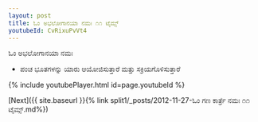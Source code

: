 ```yaml
---
layout: post
title: ಓಂ ಅಭಲೋಗಾನಯಾ ನಮಃ ೧೧ ಟೈಮ್ಸ್
youtubeId: CvRixuPvVt4
---
```

 
 
 ಓಂ ಅಭಲೋಗಾನಯಾ ನಮಃ  
 
 -  ಪಂಚ ಭೂತಗಳನ್ನು ಯಾರು ಆಯೋಜಿಸುತ್ತಾರೆ ಮತ್ತು ಸಕ್ರಿಯಗೊಳಿಸುತ್ತಾರೆ 
 
  
 
  
 
 
 
 
 
 


{% include youtubePlayer.html id=page.youtubeId %}
 
[Next]({{ site.baseurl }}{% link  split1/_posts/2012-11-27-ಓಂ ಗಣ ಕಾರ್ತ್ರೆ ನಮಃ ೧೧ ಟೈಮ್ಸ್.md%})
 
